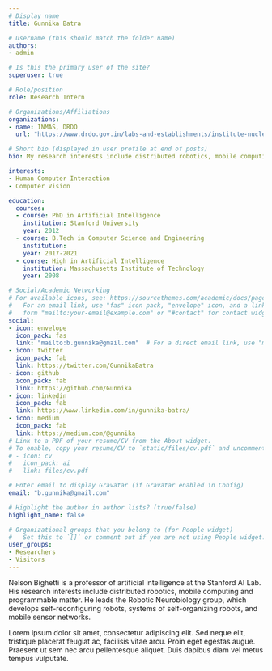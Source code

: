 ```yaml
---
# Display name
title: Gunnika Batra

# Username (this should match the folder name)
authors:
- admin

# Is this the primary user of the site?
superuser: true

# Role/position
role: Research Intern  

# Organizations/Affiliations
organizations:
- name: INMAS, DRDO
  url: "https://www.drdo.gov.in/labs-and-establishments/institute-nuclear-medicine-allied-sciences-inmas"

# Short bio (displayed in user profile at end of posts)
bio: My research interests include distributed robotics, mobile computing and programmable matter.

interests:
- Human Computer Interaction
- Computer Vision

education:
  courses:
  - course: PhD in Artificial Intelligence
    institution: Stanford University
    year: 2012
  - course: B.Tech in Computer Science and Engineering 
    institution: 
    year: 2017-2021
  - course: High in Artificial Intelligence
    institution: Massachusetts Institute of Technology
    year: 2008

# Social/Academic Networking
# For available icons, see: https://sourcethemes.com/academic/docs/page-builder/#icons
#   For an email link, use "fas" icon pack, "envelope" icon, and a link in the
#   form "mailto:your-email@example.com" or "#contact" for contact widget.
social:
- icon: envelope
  icon_pack: fas
  link: "mailto:b.gunnika@gmail.com"  # For a direct email link, use "mailto:test@example.org".
- icon: twitter
  icon_pack: fab
  link: https://twitter.com/GunnikaBatra
- icon: github
  icon_pack: fab
  link: https://github.com/Gunnika
- icon: linkedin
  icon_pack: fab
  link: https://www.linkedin.com/in/gunnika-batra/
- icon: medium
  icon_pack: fab
  link: https://medium.com/@gunnika
# Link to a PDF of your resume/CV from the About widget.
# To enable, copy your resume/CV to `static/files/cv.pdf` and uncomment the lines below.
# - icon: cv
#   icon_pack: ai
#   link: files/cv.pdf

# Enter email to display Gravatar (if Gravatar enabled in Config)
email: "b.gunnika@gmail.com"

# Highlight the author in author lists? (true/false)
highlight_name: false

# Organizational groups that you belong to (for People widget)
#   Set this to `[]` or comment out if you are not using People widget.
user_groups:
- Researchers
- Visitors
---
```


Nelson Bighetti is a professor of artificial intelligence at the Stanford AI Lab. His research interests include distributed robotics, mobile computing and programmable matter. He leads the Robotic Neurobiology group, which develops self-reconfiguring robots, systems of self-organizing robots, and mobile sensor networks.

Lorem ipsum dolor sit amet, consectetur adipiscing elit. Sed neque elit, tristique placerat feugiat ac, facilisis vitae arcu. Proin eget egestas augue. Praesent ut sem nec arcu pellentesque aliquet. Duis dapibus diam vel metus tempus vulputate.
